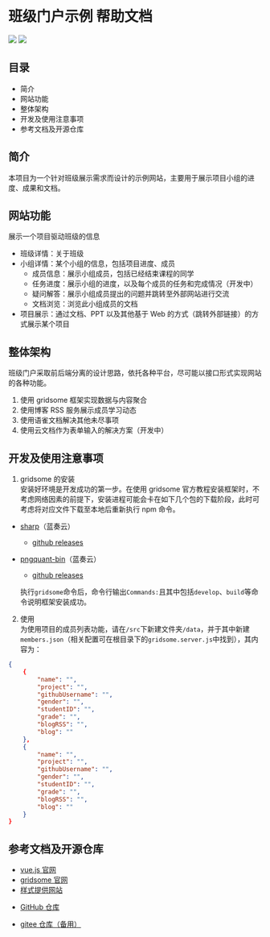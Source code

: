 # 班级门户示例 帮助文档

[![](https://img.shields.io/badge/project-v1.0.0-green.svg)](https://github.com/szz1204233/gridsome-test-site)
[![](https://img.shields.io/badge/readme-v0.1.0-blue.svg)](https://github.com/szz1204233/gridsome-test-site/blob/master/README.md)

## 目录

- 简介
- 网站功能
- 整体架构
- 开发及使用注意事项
- 参考文档及开源仓库

## 简介

本项目为一个针对班级展示需求而设计的示例网站，主要用于展示项目小组的进度、成果和文档。

## 网站功能

展示一个项目驱动班级的信息

- 班级详情：关于班级
- 小组详情：某个小组的信息，包括项目进度、成员
  - 成员信息：展示小组成员，包括已经结束课程的同学
  - 任务进度：展示小组的进度，以及每个成员的任务和完成情况（开发中）
  - 疑问解答：展示小组成员提出的问题并跳转至外部网站进行交流
  - 文档浏览：浏览此小组成员的文档
- 项目展示：通过文档、PPT 以及其他基于 Web 的方式（跳转外部链接）的方式展示某个项目

## 整体架构

班级门户采取前后端分离的设计思路，依托各种平台，尽可能以接口形式实现网站的各种功能。

1. 使用 gridsome 框架实现数据与内容聚合
2. 使用博客 RSS 服务展示成员学习动态
3. 使用语雀文档解决其他未尽事项
4. 使用云文档作为表单输入的解决方案（开发中）

## 开发及使用注意事项

1. gridsome 的安装  
   安装好环境是开发成功的第一步。在使用 gridsome 官方教程安装框架时，不考虑网络因素的前提下，安装进程可能会卡在如下几个包的下载阶段，此时可考虑将对应文件下载至本地后重新执行 npm 命令。

- [sharp](https://wws.lanzous.com/ieqgidsiicj)（蓝奏云）

  - [github releases](https://github.com/lovell/sharp/releases)

- [pngquant-bin](https://wws.lanzous.com/iFHnwdsihpg)（蓝奏云）

  - [github releases](https://github.com/imagemin/pngquant-bin/releases)

  执行`gridsome`命令后，命令行输出`Commands:`且其中包括`develop`、`build`等命令说明框架安装成功。

2. 使用  
   为使用项目的成员列表功能，请在`/src`下新建文件夹`/data`，并于其中新建`members.json`（相关配置可在根目录下的`gridsome.server.js`中找到），其内容为：

```json
{
    {
        "name": "",
        "project": "",
        "githubUsername": "",
        "gender": "",
        "studentID": "",
        "grade": "",
        "blogRSS": "",
        "blog": ""
    },
    {
        "name": "",
        "project": "",
        "githubUsername": "",
        "gender": "",
        "studentID": "",
        "grade": "",
        "blogRSS": "",
        "blog": ""
    }
}
```

## 参考文档及开源仓库

- [vue.js 官网](https://cn.vuejs.org/)
- [gridsome 官网](https://www.gridsome.cn/)
- [样式提供网站](https://buefy.org/)

* [GitHub 仓库](https://github.com/szz1204233/gridsome-test-site)

* [gitee 仓库（备用）](https://gitee.com/szz1204/gridsome-test-site-gitee)
